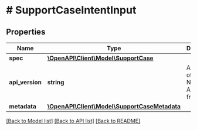 # # SupportCaseIntentInput

## Properties

Name | Type | Description | Notes
------------ | ------------- | ------------- | -------------
**spec** | [**\OpenAPI\Client\Model\SupportCase**](SupportCase.md) |  |
**api_version** | **string** | API Version of the Nutanix v3 API framework. | [optional] [default to '3.1.0']
**metadata** | [**\OpenAPI\Client\Model\SupportCaseMetadata**](SupportCaseMetadata.md) |  |

[[Back to Model list]](../../README.md#models) [[Back to API list]](../../README.md#endpoints) [[Back to README]](../../README.md)
